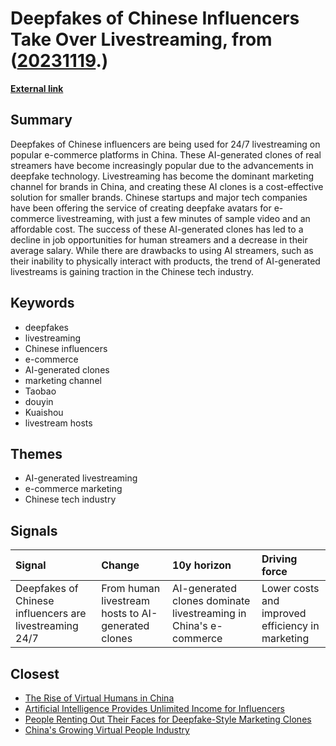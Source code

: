 # __Deepfakes of Chinese Influencers Take Over Livestreaming__, from ([20231119](https://kghosh.substack.com/p/20231119).)

__[External link](https://www.technologyreview.com/2023/09/19/1079832/chinese-ecommerce-deepfakes-livestream-influencers-ai/?utm_source=substack&utm_medium=email)__



## Summary

Deepfakes of Chinese influencers are being used for 24/7 livestreaming on popular e-commerce platforms in China. These AI-generated clones of real streamers have become increasingly popular due to the advancements in deepfake technology. Livestreaming has become the dominant marketing channel for brands in China, and creating these AI clones is a cost-effective solution for smaller brands. Chinese startups and major tech companies have been offering the service of creating deepfake avatars for e-commerce livestreaming, with just a few minutes of sample video and an affordable cost. The success of these AI-generated clones has led to a decline in job opportunities for human streamers and a decrease in their average salary. While there are drawbacks to using AI streamers, such as their inability to physically interact with products, the trend of AI-generated livestreams is gaining traction in the Chinese tech industry.

## Keywords

* deepfakes
* livestreaming
* Chinese influencers
* e-commerce
* AI-generated clones
* marketing channel
* Taobao
* douyin
* Kuaishou
* livestream hosts

## Themes

* AI-generated livestreaming
* e-commerce marketing
* Chinese tech industry

## Signals

| Signal                                                  | Change                                             | 10y horizon                                                      | Driving force                                    |
|:--------------------------------------------------------|:---------------------------------------------------|:-----------------------------------------------------------------|:-------------------------------------------------|
| Deepfakes of Chinese influencers are livestreaming 24/7 | From human livestream hosts to AI-generated clones | AI-generated clones dominate livestreaming in China's e-commerce | Lower costs and improved efficiency in marketing |

## Closest

* [The Rise of Virtual Humans in China](ed6be3a2a502c8a0bedd63d8ab1c8d9e)
* [Artificial Intelligence Provides Unlimited Income for Influencers](18df8a96fab62c7792d6643a6e9646f1)
* [People Renting Out Their Faces for Deepfake-Style Marketing Clones](c13461345b4bd62b1133b6eba075e6a2)
* [China's Growing Virtual People Industry](9830e769665e82dcea315b1089dc40c4)